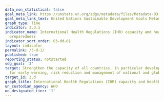 ```yaml
---
data_non_statistical: false
goal_meta_link: https://unstats.un.org/sdgs/metadata/files/Metadata-03-0D-01.pdf
goal_meta_link_text: United Nations Sustainable Development Goals Metadata (pdf 865kB)
graph_type: line
indicator: 3.d.1
indicator_name: International Health Regulations (IHR) capacity and health emergency
  preparedness
indicator_sort_order: 03-dd-01
layout: indicator
permalink: /3-d-1/
published: true
reporting_status: notstarted
sdg_goal: '3'
target: Strengthen the capacity of all countries, in particular developing countries,
  for early warning, risk reduction and management of national and global health risks
target_id: 3.d
graph_title: International Health Regulations (IHR) capacity and health emergency preparedness
un_custodian_agency: WHO
un_designated_tier: '1'
---
```

